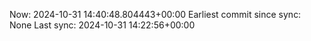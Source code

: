 Now: 2024-10-31 14:40:48.804443+00:00 Earliest commit since sync: None Last sync: 2024-10-31 14:22:56+00:00
